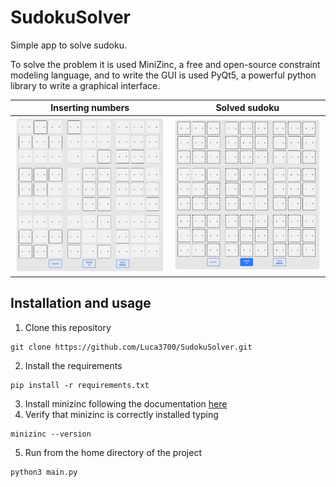 # SudokuSolver
Simple app to solve sudoku.

To solve the problem it is used MiniZinc, a free and open-source constraint modeling language, and to write the GUI is used PyQt5, a powerful python library to write a graphical interface.

| Inserting numbers | Solved sudoku |
| :---: | :---: |
| <img src="./imgs/insertingNumbers.png" width="400" /> | <img src="./imgs/solve.png" width="400" /> |


## Installation and usage
1. Clone this repository
```
git clone https://github.com/Luca3700/SudokuSolver.git
```
2. Install the requirements
````
pip install -r requirements.txt
````
3. Install minizinc following the documentation [here](https://www.minizinc.org/software.html)
4. Verify that minizinc is correctly installed typing
```
minizinc --version
```
5. Run from the home directory of the project
```
python3 main.py
```
